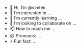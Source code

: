- 👋 Hi, I’m @vzetek
- 👀 I’m interested in ...
- 🌱 I’m currently learning ...
- 💞️ I’m looking to collaborate on ...
- 📫 How to reach me ...
- 😄 Pronouns: ...
- ⚡ Fun fact: ...

<!---
vzetek/vzetek is a ✨ special ✨ repository because its `README.md` (this file) appears on your GitHub profile.
You can click the Preview link to take a look at your changes.
--->
